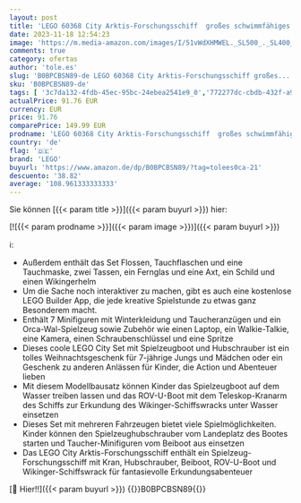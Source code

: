 ```yaml
---
layout: post
title: 'LEGO 60368 City Arktis-Forschungsschiff  großes schwimmfähiges Spielzeug-Boot mit Hubschrauber  U-Boot  Wikingerschiffswrack  7 Minifiguren & Orca-Figur  Geschenk zu Weihnachten für 7 jährige Kinder'
date: 2023-11-18 12:54:23
image: 'https://m.media-amazon.com/images/I/51vWdXHMWEL._SL500_._SL400_.jpg'
comments: true
category: ofertas
author: 'tole.es'
slug: 'B0BPCBSN89-de LEGO 60368 City Arktis-Forschungsschiff großes...'
sku: 'B0BPCBSN89-de'
tags: [ '3c7da132-4fdb-45ec-95bc-24ebea2541e9_0','772277dc-cbdb-432f-a915-25a321e9ed8c_0','772277dc-cbdb-432f-a915-25a321e9ed8c_3901','Arborist Merchandising Root','Bauspielzeug & Konstruktionsspielzeug','Bauspielzeugsets','Bereit für den Schulanfang','Best Selling','Custom Stores','Frühkindliche Betreuung','LEGO','Lego City','Lernaktivitäten und MINT','Self Service','Special Features Stores','Spielzeug','Stores','Xmas23 Most wanted Toys','e26659c6-d1cd-45cb-800b-2f9b432b8572_0','e26659c6-d1cd-45cb-800b-2f9b432b8572_5901','lego','​Bücher','🇩🇪', ]
actualPrice: 91.76 EUR
currency: EUR
price: 91.76
comparePrice: 149.99 EUR
prodname: 'LEGO 60368 City Arktis-Forschungsschiff  großes schwimmfähiges Spielzeug-Boot mit Hubschrauber  U-Boot  Wikingerschiffswrack  7 Minifiguren & Orca-Figur  Geschenk zu Weihnachten für 7 jährige Kinder'
country: 'de'
flag: '🇩🇪'
brand: 'LEGO'
buyurl: 'https://www.amazon.de/dp/B0BPCBSN89/?tag=tolees0ca-21'
descuento: '38.82'
average: '108.961333333333'
---
```


Sie können [{{< param title >}}]({{< param buyurl >}}) hier:

[![{{< param prodname >}}]({{< param image >}})]({{< param buyurl >}})

ℹ️:

- Außerdem enthält das Set Flossen, Tauchflaschen und eine Tauchmaske, zwei Tassen, ein Fernglas und eine Axt, ein Schild und einen Wikingerhelm
- Um die Sache noch interaktiver zu machen, gibt es auch eine kostenlose LEGO Builder App, die jede kreative Spielstunde zu etwas ganz Besonderem macht.
- Enthält 7 Minifiguren mit Winterkleidung und Taucheranzügen und ein Orca-Wal-Spielzeug sowie Zubehör wie einen Laptop, ein Walkie-Talkie, eine Kamera, einen Schraubenschlüssel und eine Spritze
- Dieses coole LEGO City Set mit Spielzeugboot und Hubschrauber ist ein tolles Weihnachtsgeschenk für 7-jährige Jungs und Mädchen oder ein Geschenk zu anderen Anlässen für Kinder, die Action und Abenteuer lieben
- Mit diesem Modellbausatz können Kinder das Spielzeugboot auf dem Wasser treiben lassen und das ROV-U-Boot mit dem Teleskop-Kranarm des Schiffs zur Erkundung des Wikinger-Schiffswracks unter Wasser einsetzen
- Dieses Set mit mehreren Fahrzeugen bietet viele Spielmöglichkeiten. Kinder können den Spielzeughubschrauber vom Landeplatz des Bootes starten und Taucher-Minifiguren vom Beiboot aus einsetzen
- Das LEGO City Arktis-Forschungsschiff enthält ein Spielzeug-Forschungsschiff mit Kran, Hubschrauber, Beiboot, ROV-U-Boot und Wikinger-Schiffswrack für fantasievolle Erkundungsabenteuer

[🛒 Hier!!]({{< param buyurl >}})
{{<world>}}B0BPCBSN89{{</world>}}
